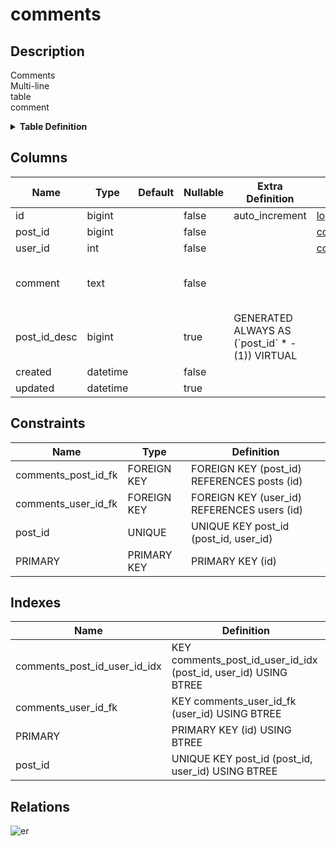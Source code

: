 # comments

## Description

Comments  
Multi-line  
table  
comment

<details>
<summary><strong>Table Definition</strong></summary>

```sql
CREATE TABLE `comments` (
  `id` bigint NOT NULL AUTO_INCREMENT,
  `post_id` bigint NOT NULL,
  `user_id` int NOT NULL,
  `comment` text NOT NULL COMMENT 'Comment\nMulti-line\r\ncolumn\rcomment',
  `post_id_desc` bigint GENERATED ALWAYS AS ((`post_id` * -(1))) VIRTUAL,
  `created` datetime NOT NULL,
  `updated` datetime DEFAULT NULL,
  PRIMARY KEY (`id`),
  UNIQUE KEY `post_id` (`post_id`,`user_id`),
  KEY `comments_user_id_fk` (`user_id`),
  KEY `comments_post_id_user_id_idx` (`post_id`,`user_id`),
  CONSTRAINT `comments_post_id_fk` FOREIGN KEY (`post_id`) REFERENCES `posts` (`id`),
  CONSTRAINT `comments_user_id_fk` FOREIGN KEY (`user_id`) REFERENCES `users` (`id`)
) ENGINE=InnoDB DEFAULT CHARSET=utf8mb4 COLLATE=utf8mb4_0900_ai_ci COMMENT='Comments\nMulti-line\r\ntable\rcomment'
```

</details>

## Columns

| Name | Type | Default | Nullable | Extra Definition | Children | Parents | Comment |
| ---- | ---- | ------- | -------- | ---------------- | -------- | ------- | ------- |
| id | bigint |  | false | auto_increment | [logs](logs.md) |  |  |
| post_id | bigint |  | false |  | [comment_stars](comment_stars.md) | [posts](posts.md) |  |
| user_id | int |  | false |  | [comment_stars](comment_stars.md) | [users](users.md) |  |
| comment | text |  | false |  |  |  | Comment<br>Multi-line<br>column<br>comment |
| post_id_desc | bigint |  | true | GENERATED ALWAYS AS (\`post_id\` * -(1)) VIRTUAL |  |  |  |
| created | datetime |  | false |  |  |  |  |
| updated | datetime |  | true |  |  |  |  |

## Constraints

| Name | Type | Definition |
| ---- | ---- | ---------- |
| comments_post_id_fk | FOREIGN KEY | FOREIGN KEY (post_id) REFERENCES posts (id) |
| comments_user_id_fk | FOREIGN KEY | FOREIGN KEY (user_id) REFERENCES users (id) |
| post_id | UNIQUE | UNIQUE KEY post_id (post_id, user_id) |
| PRIMARY | PRIMARY KEY | PRIMARY KEY (id) |

## Indexes

| Name | Definition |
| ---- | ---------- |
| comments_post_id_user_id_idx | KEY comments_post_id_user_id_idx (post_id, user_id) USING BTREE |
| comments_user_id_fk | KEY comments_user_id_fk (user_id) USING BTREE |
| PRIMARY | PRIMARY KEY (id) USING BTREE |
| post_id | UNIQUE KEY post_id (post_id, user_id) USING BTREE |

## Relations

![er](comments.png)
